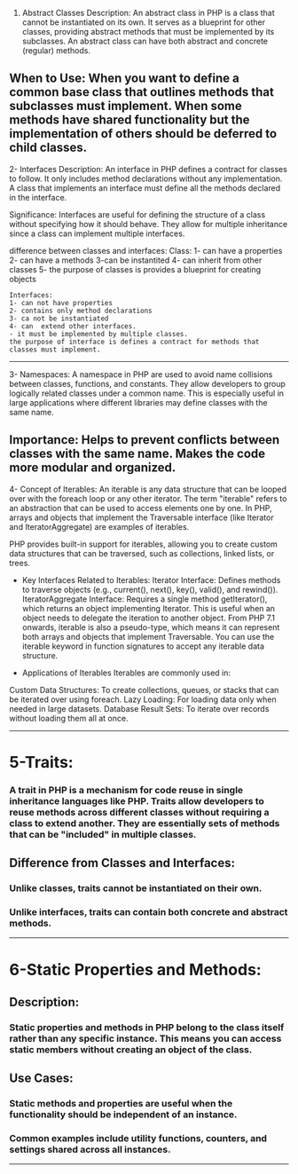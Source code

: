 1. Abstract Classes
Description:
An abstract class in PHP is a class that cannot be instantiated on its own. It serves as a blueprint for other classes, providing abstract methods that must be implemented by its subclasses. An abstract class can have both abstract and concrete (regular) methods.

When to Use:
When you want to define a common base class that outlines methods that subclasses must implement.
When some methods have shared functionality but the implementation of others should be deferred to child classes. 
------------------------
2- Interfaces
Description:
An interface in PHP defines a contract for classes to follow. It only includes method declarations without any implementation. A class that implements an interface must define all the methods declared in the interface.

Significance:
Interfaces are useful for defining the structure of a class without specifying how it should behave.
They allow for multiple inheritance since a class can implement multiple interfaces. 

difference between classes and interfaces:
    Class:
    1- can have a properties
    2- can have a methods
    3-can be instantited
    4- can inherit from other classes
    5- the purpose of classes is provides a blueprint for creating objects
    
    Interfaces:
    1- can not have properties
    2- contains only method declarations
    3- ca not be instantiated 
    4- can  extend other interfaces.
    - it must be implemented by multiple classes.
    the purpose of interface is defines a contract for methods that classes must implement.
-----------------------------------
3- Namespaces:
A namespace in PHP are used to avoid name collisions between classes, functions, and constants. They allow developers to group logically related classes under a common name. This is especially useful in large applications where different libraries may define classes with the same name.

Importance:
Helps to prevent conflicts between classes with the same name.
Makes the code more modular and organized. 
--------------------------------------
4- Concept of Iterables:
An iterable is any data structure that can be looped over with the foreach loop or any other iterator. The term "iterable" refers to an abstraction that can be used to access elements one by one. In PHP, arrays and objects that implement the Traversable interface (like Iterator and IteratorAggregate) are examples of iterables.

PHP provides built-in support for iterables, allowing you to create custom data structures that can be traversed, such as collections, linked lists, or trees.

- Key Interfaces Related to Iterables:
Iterator Interface: Defines methods to traverse objects (e.g., current(), next(), key(), valid(), and rewind()).
IteratorAggregate Interface: Requires a single method getIterator(), which returns an object implementing Iterator. This is useful when an object needs to delegate the iteration to another object.
From PHP 7.1 onwards, iterable is also a pseudo-type, which means it can represent both arrays and objects that implement Traversable. You can use the iterable keyword in function signatures to accept any iterable data structure.

- Applications of Iterables
Iterables are commonly used in:

Custom Data Structures: To create collections, queues, or stacks that can be iterated over using foreach.
Lazy Loading: For loading data only when needed in large datasets.
Database Result Sets: To iterate over records without loading them all at once.
 
 --------------------------------------
 # 5-Traits:
 ### A trait in PHP is a mechanism for code reuse in single inheritance languages like PHP. Traits allow developers to reuse methods across different classes without requiring a class to extend another. They are essentially sets of methods that can be "included" in multiple classes.

## Difference from Classes and Interfaces:
### Unlike classes, traits cannot be instantiated on their own.
### Unlike interfaces, traits can contain both concrete and abstract methods.
-----------------------------------------
# 6-Static Properties and Methods:
## Description:
### Static properties and methods in PHP belong to the class itself rather than any specific instance. This means you can access static members without creating an object of the class.

## Use Cases:
### Static methods and properties are useful when the functionality should be independent of an instance.

### Common examples include utility functions, counters, and settings shared across all instances.
----------------------------------------
